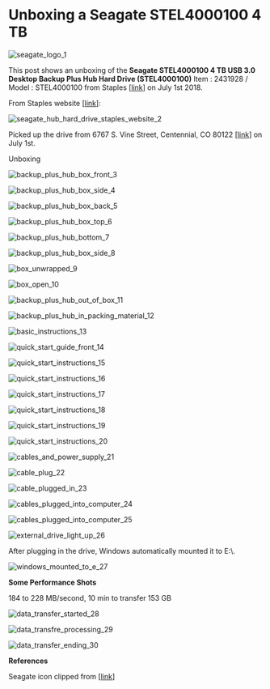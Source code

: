 # Unboxing a Seagate STEL4000100 4 TB

![seagate_logo_1](seagate_logo_1.png)

This post shows an unboxing of the **Seagate STEL4000100 4 TB USB 3.0 Desktop Backup Plus Hub Hard Drive (STEL4000100)** Item : 2431928 / Model : STEL4000100 from Staples \[[link](http://www.staples.com/External-Hard-Drives/cat_CL160403)\] on July 1st 2018.

From Staples website \[[link](http://www.staples.com/External-Hard-Drives/cat_CL160403)\]:

![seagate_hub_hard_drive_staples_website_2](seagate_hub_hard_drive_staples_website_2.png)

Picked up the drive from 6767 S. Vine Street, Centennial, CO 80122 \[[link](http://goo.gl/maps/YjeugHnzFh62)\] on July 1st.

Unboxing

![backup_plus_hub_box_front_3](backup_plus_hub_box_front_3.jpg)

![backup_plus_hub_box_side_4](backup_plus_hub_box_side_4.jpg)

![backup_plus_hub_box_back_5](backup_plus_hub_box_back_5.jpg)

![backup_plus_hub_box_top_6](backup_plus_hub_box_top_6.jpg)

![backup_plus_hub_bottom_7](backup_plus_hub_bottom_7.jpg)

![backup_plus_hub_box_side_8](backup_plus_hub_box_side_8.jpg)

![box_unwrapped_9](box_unwrapped_9.jpg)

![box_open_10](box_open_10.jpg)

![backup_plus_hub_out_of_box_11](backup_plus_hub_out_of_box_11.jpg)

![backup_plus_hub_in_packing_material_12](backup_plus_hub_in_packing_material_12.jpg)

![basic_instructions_13](basic_instructions_13.jpg)

![quick_start_guide_front_14](quick_start_guide_front_14.jpg)

![quick_start_instructions_15](quick_start_instructions_15.jpg)

![quick_start_instructions_16](quick_start_instructions_16.jpg)

![quick_start_instructions_17](quick_start_instructions_17.jpg)

![quick_start_instructions_18](quick_start_instructions_18.jpg)

![quick_start_instructions_19](quick_start_instructions_19.jpg)

![quick_start_instructions_20](quick_start_instructions_20.jpg)

![cables_and_power_supply_21](cables_and_power_supply_21.jpg)

![cable_plug_22](cable_plug_22.jpg)

![cable_plugged_in_23](cable_plugged_in_23.jpg)

![cables_plugged_into_computer_24](cables_plugged_into_computer_24.jpg)

![cables_plugged_into_computer_25](cables_plugged_into_computer_25.jpg)

![external_drive_light_up_26](external_drive_light_up_26.jpg)

After plugging in the drive, Windows automatically mounted it to E:\\.

![windows_mounted_to_e_27](windows_mounted_to_e_27.png)

**Some Performance Shots**

184 to 228 MB/second, 10 min to transfer 153 GB

![data_transfer_started_28](data_transfer_started_28.jpg)

![data_transfre_processing_29](data_transfer_processing_29.jpg)

![data_transfer_ending_30](data_transfer_ending_30.jpg)

**References**

Seagate icon clipped from \[[link](http://www.facebook.com/seagate/)\]